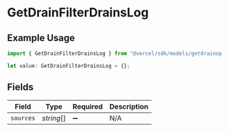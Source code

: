 # GetDrainFilterDrainsLog

## Example Usage

```typescript
import { GetDrainFilterDrainsLog } from "@vercel/sdk/models/getdrainop.js";

let value: GetDrainFilterDrainsLog = {};
```

## Fields

| Field              | Type               | Required           | Description        |
| ------------------ | ------------------ | ------------------ | ------------------ |
| `sources`          | *string*[]         | :heavy_minus_sign: | N/A                |
